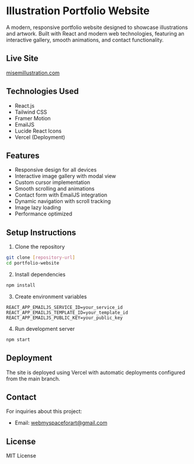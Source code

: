 # Illustration Portfolio Website

A modern, responsive portfolio website designed to showcase illustrations and artwork. Built with React and modern web technologies, featuring an interactive gallery, smooth animations, and contact functionality.

## Live Site
[misemillustration.com](https://www.misemillustration.com)

## Technologies Used

- React.js
- Tailwind CSS
- Framer Motion
- EmailJS
- Lucide React Icons
- Vercel (Deployment)

## Features

- Responsive design for all devices
- Interactive image gallery with modal view
- Custom cursor implementation
- Smooth scrolling and animations
- Contact form with EmailJS integration
- Dynamic navigation with scroll tracking
- Image lazy loading
- Performance optimized

## Setup Instructions

1. Clone the repository
```bash
git clone [repository-url]
cd portfolio-website
```

2. Install dependencies
```bash
npm install
```

3. Create environment variables
```env
REACT_APP_EMAILJS_SERVICE_ID=your_service_id
REACT_APP_EMAILJS_TEMPLATE_ID=your_template_id
REACT_APP_EMAILJS_PUBLIC_KEY=your_public_key
```

4. Run development server
```bash
npm start
```

## Deployment

The site is deployed using Vercel with automatic deployments configured from the main branch.

## Contact

For inquiries about this project:
- Email: webmyspaceforart@gmail.com

## License

MIT License
